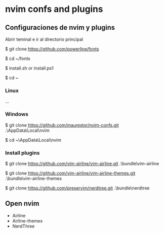# nvim confs and plugins

## Configuraciones de nvim y plugins

Abrir teminal e ir al directorio principal

$ git clone https://github.com/powerline/fonts

$ cd ~/fonts

$ install.sh or install.ps1

$ cd ~

### Linux

...

### Windows

$ git clone https://github.com/maurestor/nvim-confs.git .\AppData\Local\nvim

$ cd ~\AppData\Local\nvim

### Install plugins

$ git clone https://github.com/vim-airline/vim-airline.git .\bundle\vim-airline

$ git clone https://github.com/vim-airline/vim-airline-themes.git .\bundle\vim-airline-themes

$ git clone https://github.com/preservim/nerdtree.git .\bundle\nerdtree

## Open nvim

- Airline
- Airline-themes
- NerdThree
